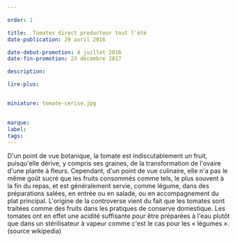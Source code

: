 ```yaml
---

order: 1

title:  Tomates direct producteur tout l'été
date-publication: 29 avril 2016

date-debut-promotion: 4 juillet 2016
date-fin-promotion: 23 décembre 2017

description: 

lire-plus: 


miniature: tomate-cerise.jpg
 

marque:
label: 
tags: 
---
```


<!--fin-excerpt-->
<!-- ******************************** -->
<!-- **** début contenu détaillé **** -->

D'un point de vue botanique, la tomate est indiscutablement un fruit, puisqu'elle dérive, y compris ses graines, de la transformation de l'ovaire d'une plante à fleurs. Cependant, d'un point de vue culinaire, elle n'a pas le même goût sucré que les fruits consommés comme tels, le plus souvent à la fin du repas, et est généralement servie, comme légume, dans des préparations salées, en entrée ou en salade, ou en accompagnement du plat principal. L'origine de la controverse vient du fait que les tomates sont traitées comme des fruits dans les pratiques de conserve domestique. Les tomates ont en effet une acidité suffisante pour être préparées à l'eau plutôt que dans un stérilisateur à vapeur comme c'est le cas pour les « légumes ».
(source wikipedia)

<!-- **** fin contenu détaillé **** -->
<!-- ****************************** -->




